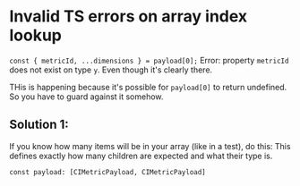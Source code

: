 # Invalid TS errors on array index lookup

`const { metricId, ...dimensions } = payload[0];`
Error: property `metricId` does not exist on type `y`. Even though it's clearly there.

THis is happening because it's possible for `payload[0]` to return undefined. So you have to guard against it somehow.

## Solution 1:
If you know how many items will be in your array (like in a test), do this:
This defines exactly how many children are expected and what their type is.

`const payload: [CIMetricPayload, CIMetricPayload]`
